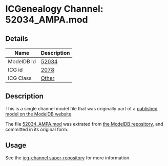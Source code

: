 # ICGenealogy Channel: 52034\_AMPA.mod

## Details

Name | Description
---- | -----------
ModelDB id | [52034](http://senselab.med.yale.edu/ModelDB/ShowModel.cshtml?model=52034)
ICG id | [2078](http://icg.neurotheory.ox.ac.uk/channels/other/2078)
ICG Class | [Other](http://icg.neurotheory.ox.ac.uk/channels/other)

## Description

This is a single channel model file that was originally part of a [published model on the ModelDB website](http://senselab.med.yale.edu/mModelDB/ShowModel.cshtml?model=52034).

The file [52034\_AMPA.mod](52034_AMPA.mod) was extrated from [the ModelDB repository](http://senselab.med.yale.edu/ModelDB/ShowModel.cshtml?model=52034), and committed in its original form.

## Usage

See the [icg-channel super-repository](https://github.com/icgenealogy/icg-channels) for more information.